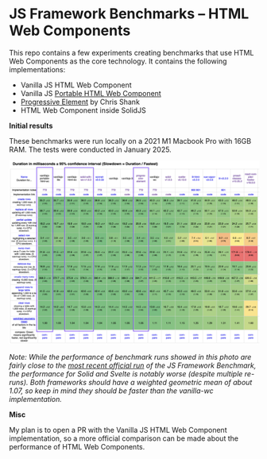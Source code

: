 # JS Framework Benchmarks – HTML Web Components

This repo contains a few experiments creating benchmarks that use HTML Web Components as the core technology. It contains the following implementations:

- Vanilla JS HTML Web Component
- Vanilla JS [Portable HTML Web Component](https://hawkticehurst.com/2023/12/portable-html-web-components/)
- [Progressive Element](https://github.com/ChrisShank/progressive-element) by Chris Shank
- HTML Web Component inside SolidJS

**Initial results**

These benchmarks were run locally on a 2021 M1 Macbook Pro with 16GB RAM. The tests were conducted in January 2025.

![Screenshot of local benchmark run with several major web frameworks. The portable HTML web component implementation is the fastest, the vanilla JS HTML web component implementation is the third fastest, the HTML web component inside SolidJS implementation is the fourth fastest, and the Progressive Element implementation is the eighth fastest.](./assets/benchmark-results-01-28-25.png)

_Note: While the performance of benchmark runs showed in this photo are fairly close to the [most recent official run](https://krausest.github.io/js-framework-benchmark/2025/table_chrome_132.0.6834.83.html) of the JS Framework Benchmark, the performance for Solid and Svelte is notably worse (despite multiple re-runs). Both frameworks should have a weighted geometric mean of about 1.07, so keep in mind they should be faster than the vanilla-wc implementation._

**Misc**

My plan is to open a PR with the Vanilla JS HTML Web Component implementation, so a more official comparison can be made about the performance of HTML Web Components.